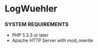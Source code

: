 LogWuehler
==========

### SYSTEM REQUIREMENTS
+   PHP 5.3.3 or later
+   Apache HTTP Server with mod_rewrite